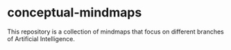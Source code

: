 # conceptual-mindmaps
This repository is a collection of mindmaps that focus on different branches of Artificial Intelligence.
